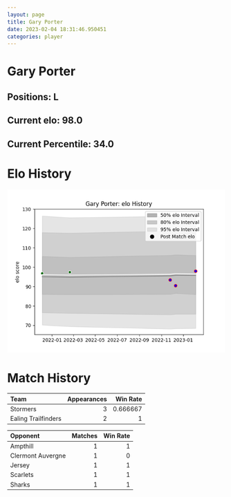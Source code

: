```yaml
---  
layout: page  
title: Gary Porter  
date: 2023-02-04 18:31:46.950451  
categories: player  
---
```

# Gary Porter

## Positions: L

## Current elo: 98.0

## Current Percentile: 34.0

# Elo History


![elo history](history_GaryPorter.png)
# Match History


| Team                |   Appearances |   Win Rate |
|:--------------------|--------------:|-----------:|
| Stormers            |             3 |   0.666667 |
| Ealing Trailfinders |             2 |   1        |

| Opponent          |   Matches |   Win Rate |
|:------------------|----------:|-----------:|
| Ampthill          |         1 |          1 |
| Clermont Auvergne |         1 |          0 |
| Jersey            |         1 |          1 |
| Scarlets          |         1 |          1 |
| Sharks            |         1 |          1 |